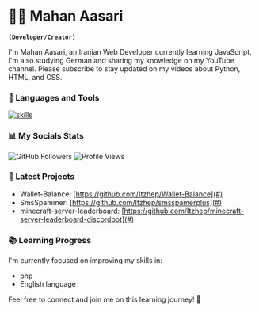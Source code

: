 # 👨‍💻 Mahan Aasari

**`(Developer/Creator)`**

I'm Mahan Aasari, an Iranian Web Developer currently learning JavaScript. I'm also studying German and sharing my knowledge on my YouTube channel. Please subscribe to stay updated on my videos about Python, HTML, and CSS.

### 🧰 Languages and Tools

<p align="left">
  <a href="https://skillicons.dev">
    <img src="https://skillicons.dev/icons?i=git,python,docker,bash,html,css,php" alt="skills"/>
  </a>
</p>

### 📊 My Socials Stats

![GitHub Followers](https://img.shields.io/badge/dynamic/json?logo=github&label=GitHub+Followers&labelColor=282c34&color=181717&query=%24.data.totalSubs&url=https%3A%2F%2Fapi.spencerwoo.com%2Fsubstats%2F%3Fsource%3Dgithub%26queryKey%3DItzhep&longCache=true)
![Profile Views](https://komarev.com/ghpvc/?username=Itzhep&color=brightgreen)

### 🚀 Latest Projects

- Wallet-Balance: [https://github.com/Itzhep/Wallet-Balance](#) <!-- Add link to your project repository or description -->
- SmsSpammer: [https://github.com/Itzhep/smsspamerplus](#) <!-- Add link to your project repository or description -->
- minecraft-server-leaderboard: [https://github.com/Itzhep/minecraft-server-leaderboard-discordbot](#) <!-- Add link to your project repository or description -->

### 📚 Learning Progress

I'm currently focused on improving my skills in:

- php
- English language

Feel free to connect and join me on this learning journey! 🌟
